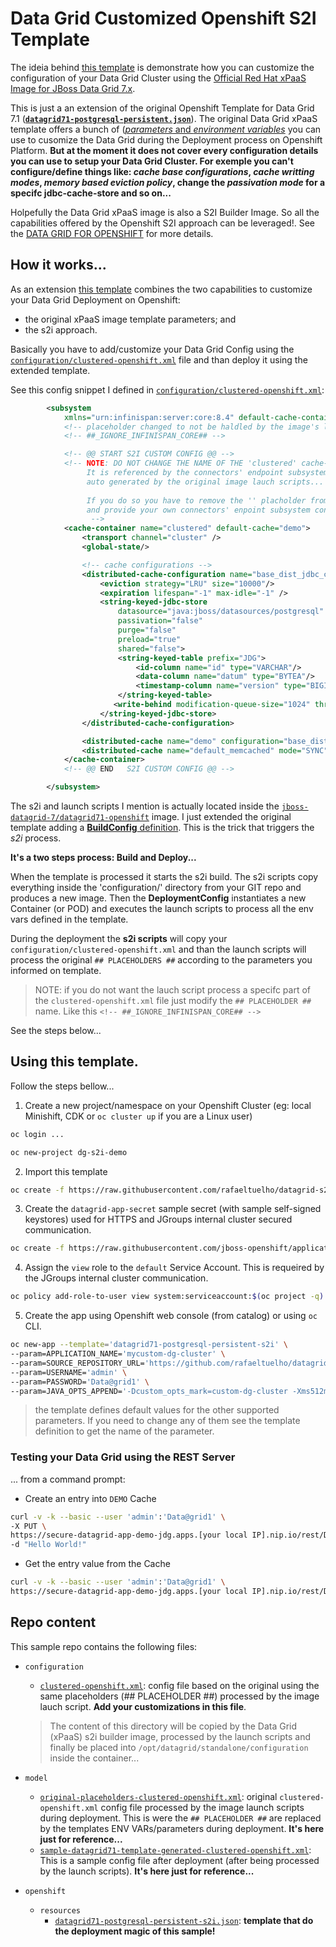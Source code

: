 # Data Grid Customized Openshift S2I Template

The ideia behind [this template](openshift/resources/datagrid71-postgresql-persistent-s2i.json) is demonstrate how you can customize the configuration of your Data Grid Cluster using the [Official Red Hat xPaaS Image for JBoss Data Grid 7.x](https://access.redhat.com/documentation/en-us/red_hat_jboss_data_grid/7.1/html-single/data_grid_for_openshift/).

This is just a an extension of the original Openshift Template for Data Grid 7.1 ([**`datagrid71-postgresql-persistent.json`**](https://github.com/jboss-openshift/application-templates/blob/master/datagrid/datagrid71-postgresql-persistent.json)). The original Data Grid xPaaS template offers a bunch of ([*parameters* and *environment variables*](https://access.redhat.com/documentation/en-us/red_hat_jboss_data_grid/7.1/html-single/data_grid_for_openshift/#jdg-configuration-environment-variables) you can use to cusomize the Data Grid during the Deployment process on Openshift Platform. **But at the moment it does not cover every configuration details you can use to setup your Data Grid Cluster. For exemple you can't configure/define things like: *cache base configurations*, *cache writting modes*, *memory based eviction policy*, change the *passivation mode* for a specifc jdbc-cache-store and so on...**

Holpefully the Data Grid xPaaS image is also a S2I Builder Image. So all the capabilities offered by the Openshift S2I approach can be leveraged!. See the [DATA GRID FOR OPENSHIFT](https://access.redhat.com/documentation/en-us/red_hat_jboss_data_grid/7.1/html-single/data_grid_for_openshift/#using_the_jdg_for_openshift_image_source_to_image_s2i_process) for more details.

## How it works...
As an extension [this template](openshift/resources/datagrid71-postgresql-persistent-s2i.json) combines the two capabilities to customize your Data Grid Deployment on Openshift:
 * the original xPaaS image template parameters; and
 * the s2i approach.

Basically you have to add/customize your Data Grid Config using the [`configuration/clustered-openshift.xml`](configuration/clustered-openshift.xml) file and than deploy it using the extended template.

See this config snippet I defined in [`configuration/clustered-openshift.xml`](configuration/clustered-openshift.xml):
```xml
        <subsystem 
            xmlns="urn:infinispan:server:core:8.4" default-cache-container="clustered">
            <!-- placeholder changed to not be haldled by the image's launch scripts -->
            <!-- ##_IGNORE_INFINISPAN_CORE## -->

            <!-- @@ START S2I CUSTOM CONFIG @@ -->
            <!-- NOTE: DO NOT CHANGE THE NAME OF THE 'clustered' cache-container. 
                 It is referenced by the connectors' endpoint subsystem
                 auto generated by the original image lauch scripts...
                 
                 If you do so you have to remove the '' placholder from this file
                 and provide your own connectors' enpoint subsystem configuration!
                  -->
            <cache-container name="clustered" default-cache="demo">
                <transport channel="cluster" />
                <global-state/>

                <!-- cache configurations -->
                <distributed-cache-configuration name="base_dist_jdbc_cache_config" mode="SYNC">
                    <eviction strategy="LRU" size="10000"/>
                    <expiration lifespan="-1" max-idle="-1" />
                    <string-keyed-jdbc-store 
                        datasource="java:jboss/datasources/postgresql" 
                        passivation="false"
                        purge="false" 
                        preload="true" 
                        shared="false">
                        <string-keyed-table prefix="JDG">
                            <id-column name="id" type="VARCHAR"/>
                            <data-column name="datum" type="BYTEA"/>
                            <timestamp-column name="version" type="BIGINT"/>                            
                        </string-keyed-table>
                       <write-behind modification-queue-size="1024" thread-pool-size="1"/>
                    </string-keyed-jdbc-store>
                </distributed-cache-configuration>

                <distributed-cache name="demo" configuration="base_dist_jdbc_cache_config"/>
                <distributed-cache name="default_memcached" mode="SYNC"/>
            </cache-container>            
            <!-- @@ END   S2I CUSTOM CONFIG @@ -->

        </subsystem>
```

The s2i and launch scripts I mention is actually located inside the [`jboss-datagrid-7/datagrid71-openshift`](https://access.redhat.com/containers/?tab=overview#/registry.access.redhat.com/jboss-datagrid-7/datagrid71-openshift) image. I just extended the original template adding a [**BuildConfig** definition](openshift/resources/datagrid71-postgresql-persistent-s2i.json#L545-L600). This is the trick that triggers the *s2i* process. 

**It's a two steps process: Build and Deploy...**

When the template is processed it starts the s2i build. The s2i scripts copy everything inside the 'configuration/' directory from your GIT repo and produces a new image. Then the **DeploymentConfig** instantiates a new Container (or POD) and executes the launch scripts to process all the env vars defined in the template.

During the deployment the **s2i scripts** will copy your `configuration/clustered-openshift.xml` and than the launch scripts will process the original ``## PLACEHOLDERS ##`` according to the parameters you informed on template. 

> NOTE: if you do not want the lauch script process a specifc part of the `clustered-openshift.xml` file just modify the `## PLACEHOLDER ##` name. Like this `<!-- ##_IGNORE_INFINISPAN_CORE## -->`

See the steps below...

## Using this template.
Follow the steps bellow...

1. Create a new project/namespace on your Openshift Cluster (eg: local Minishift, CDK or `oc cluster up` if you are a Linux user)
```bash
oc login ...

oc new-project dg-s2i-demo
```

2. Import this template
```bash
oc create -f https://raw.githubusercontent.com/rafaeltuelho/datagrid-s2i-example/master/openshift/resources/datagrid71-postgresql-persistent-s2i.json
```

3. Create the `datagrid-app-secret` sample secret (with sample self-signed keystores) used for HTTPS and JGroups internal cluster secured communication.
```bash
oc create -f https://raw.githubusercontent.com/jboss-openshift/application-templates/master/secrets/datagrid-app-secret.json
```

4. Assign the `view` role to the `default` Service Account. This is requeired by the JGroups internal cluster communication.
```bash
oc policy add-role-to-user view system:serviceaccount:$(oc project -q):default -n $(oc project -q)
```

5. Create the app using Openshift web console (from catalog) or using `oc` CLI.

```bash
oc new-app --template='datagrid71-postgresql-persistent-s2i' \
--param=APPLICATION_NAME='mycustom-dg-cluster' \
--param=SOURCE_REPOSITORY_URL='https://github.com/rafaeltuelho/datagrid-s2i-example' \
--param=USERNAME='admin' \
--param=PASSWORD='Data@grid1' \
--param=JAVA_OPTS_APPEND='-Dcustom_opts_mark=custom-dg-cluster -Xms512m -Xmx512m'
```

> the template defines default values for the other supported parameters. If you need to change any of them see the template definition to get the name of the parameter.

### Testing your Data Grid using the REST Server

... from a command prompt:

* Create an entry into `DEMO` Cache
```bash
curl -v -k --basic --user 'admin':'Data@grid1' \
-X PUT \
https://secure-datagrid-app-demo-jdg.apps.[your local IP].nip.io/rest/DEMO/k1 \
-d "Hello World!"
```

* Get the entry value from the Cache
```bash
curl -v -k --basic --user 'admin':'Data@grid1' \
https://secure-datagrid-app-demo-jdg.apps.[your local IP].nip.io/rest/DEMO/k1
```

## Repo content

This sample repo contains the following files:

* `configuration`
  * [`clustered-openshift.xml`](configuration/clustered-openshift.xml): config file based on the original using the same placeholders (## PLACEHOLDER ##) processed by the image lauch script. **Add your customizations in this file**. 

  > The content of this directory will be copied by the Data Grid (xPaaS) s2i builder image, processed by the launch scripts and finally be placed into `/opt/datagrid/standalone/configuration` inside the container...

* `model`
  * [`original-placeholders-clustered-openshift.xml`](model/original-placeholders-clustered-openshift.xml): original `clustered-openshift.xml` config file processed by the image launch scripts during deployment. This is were the `## PLACEHOLDER ##` are replaced by the templates ENV VARs/parameters during deployment. **It's here just for reference...**
  * [`sample-datagrid71-template-generated-clustered-openshift.xml`](mode/sample-datagrid71-template-generated-clustered-openshift.xml): This is a sample config file after deployment (after being processed by the launch scripts). **It's here just for reference...**

* `openshift`
  * `resources`
    * [`datagrid71-postgresql-persistent-s2i.json`](openshift/resources/datagrid71-postgresql-persistent-s2i.json): **template that do the deployment magic of this sample!**